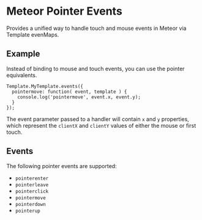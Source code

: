 # Meteor Pointer Events

Provides a unified way to handle touch and mouse events in Meteor via Template evenMaps.

## Example

Instead of binding to mouse and touch events, you can use the pointer equivalents.

    Template.MyTemplate.events({
      pointermove: function( event, template ) {
        console.log('pointermove', event.x, event.y);
      }
    });

The event parameter passed to a handler will contain `x` and `y` properties, which represent the `clientX` and `clientY` values of either the mouse or first touch.

## Events

The following pointer events are supported:

- `pointerenter`
- `pointerleave`
- `pointerclick`
- `pointermove`
- `pointerdown`
- `pointerup`
